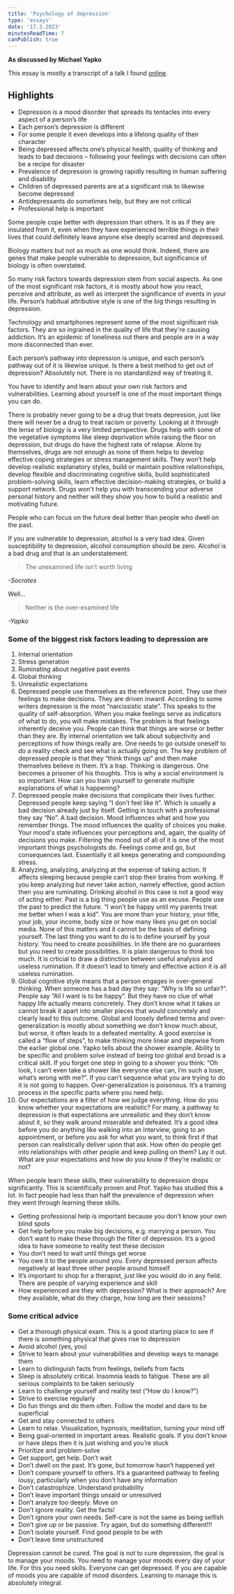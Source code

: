 ```yaml
---
title: 'Psychology of depression'
type: 'essays'
date: '17.3.2023'
minutesReadTime: 7
canPublish: true
---
```


**As discussed by Michael Yapko**

This essay is mostly a transcript of a talk I found [online](https://youtu.be/TVgQ_tgWMyU?ref=sentience).

## Highlights

* Depression is a mood disorder that spreads its tentacles into every aspect of a person’s life
* Each person’s depression is different
* For some people it even develops into a lifelong quality of their character
* Being depressed affects one’s physical health, quality of thinking and leads to bad decisions – following your feelings with decisions can often be a recipe for disaster
* Prevalence of depression is growing rapidly resulting in human suffering and disability
* Children of depressed parents are at a significant risk to likewise become depressed
* Antidepressants do sometimes help, but they are not critical
* Professional help is important

Some people cope better with depression than others. It is as if they are insulated from it, even when they have experienced terrible things in their lives that could definitely leave anyone else deeply scarred and depressed.

Biology matters but not as much as one would think. Indeed, there are genes that make people vulnerable to depression, but significance of biology is often overstated.

So many risk factors towards depression stem from social aspects. As one of the most significant risk factors, it is mostly about how you react, perceive and attribute, as well as interpret the significance of events in your life. Person’s habitual attributive style is one of the big things resulting in depression.

Technology and smartphones represent some of the most significant risk factors. They are so ingrained in the quality of life that they're causing addiction. It’s an epidemic of loneliness out there and people are in a way more disconnected than ever.

Each person’s pathway into depression is unique, and each person’s pathway out of it is likewise unique. Is there a best method to get out of depression? Absolutely not. There is no standardized way of treating it.

You have to identify and learn about your own risk factors and vulnerabilities. Learning about yourself is one of the most important things you can do.

There is probably never going to be a drug that treats depression, just like there will never be a drug to treat racism or poverty. Looking at it through the lense of biology is a very limited perspective. Drugs help with some of the vegetative symptoms like sleep deprivation while raising the floor on depression, but drugs do have the highest rate of relapse. Alone by themselves, drugs are not enough as none of them helps to develop effective coping strategies or stress management skills. They won’t help develop realistic explanatory styles, build or maintain positive relationships, develop flexible and discriminating cognitive skills, build sophisticated problem-solving skills, learn effective decision-making strategies, or build a support network. Drugs won't help you with transcending your adverse personal history and neither will they show you how to build a realistic and motivating future.

People who can focus on the future deal better than people who dwell on the past.

If you are vulnerable to depression, alcohol is a very bad idea. Given susceptibility to depression, alcohol consumption should be zero. Alcohol is a bad drug and that is an understatement.

> The unexamined life isn’t worth living

*-Socrates*

Well...

> Neither is the over-examined life

*-Yapko*

### Some of the biggest risk factors leading to depression are

1. Internal orientation
2. Stress generation
3. Ruminating about negative past events
4. Global thinking
5. Unrealistic expectations
6. Depressed people use themselves as the reference point. They use their feelings to make decisions. They are driven inward. According to some writers depression is the most “narcissistic state”. This speaks to the quality of self-absorption. When you make feelings serve as indicators of what to do, you will make mistakes. The problem is that feelings inherently deceive you. People can think that things are worse or better than they are. By internal orientation we talk about subjectivity and perceptions of how things really are. One needs to go outside oneself to do a reality check and see what is actually going on. The key problem of depressed people is that they “think things up” and then make themselves believe in them. It’s a trap. Thinking is dangerous. One becomes a prisoner of his thoughts. This is why a social environment is so important. How can you train yourself to generate multiple explanations of what is happening?
7. Depressed people make decisions that complicate their lives further. Depressed people keep saying “I don’t feel like it”. Which is usually a bad decision already just by itself. Getting in touch with a professional they say “No”. A bad decision. Mood influences what and how you remember things. The mood influences the quality of choices you make. Your mood's state influences your perceptions and, again, the quality of decisions you make. Filtering the mood out of all of it is one of the most important things psychologists do. Feelings come and go, but consequences last. Essentially it all keeps generating and compounding stress.
8. Analyzing, analyzing, analyzing at the expense of taking action. It affects sleeping because people can’t stop their brains from working. If you keep analyzing but never take action, namely effective, good action then you are ruminating. Drinking alcohol in this case is not a good way of acting either. Past is a big thing people use as an excuse. People use the past to predict the future. “I won’t be happy until my parents treat me better when I was a kid”. You are more than your history, your title, your job, your income, body size or how many likes you get on social media. None of this matters and it cannot be the basis of defining yourself. The last thing you want to do is to define yourself by your history. You need to create possibilities.  In life there are no guarantees but you need to create possibilities. It is plain dangerous to think too much. It is crticial to draw a distinction between useful analysis and useless rumination. If it doesn’t lead to timely and effective action it is all useless rumination.
9. Global cognitive style means that a person engages in over-general thinking. When someone has a bad day they say: “Why is life so unfair?”. People say “All I want is to be happy”. But they have no clue of what happy life actually means concretely. They don’t know what it takes or cannot break it apart into smaller pieces that would concretely and clearly lead to this outcome. Global and loosely defined terms and over-generalization is mostly about something we don’t know much about, but worse, it often leads to a defeated mentality. A good exercise is called a “flow of steps”, to make thinking more linear and stepwise from the earlier global one. Yapko tells about the shower example. Ability to be specific and problem solve instead of being too global and broad is a critical skill. If you forget one step in going to a shower you think: “Oh look, I can’t even take a shower like everyone else can, I’m such a loser, what’s wrong with me?”. If you can’t sequence what you are trying to do it is not going to happen. Over-generalization is poisonous. It’s a training process in the specific parts where you need help.
10. Our expectations are a filter of how we judge everything. How do you know whether your expectations are realistic? For many, a pathway to depression is that expectations are unrealistic and they don’t know about it, so they walk around miserable and defeated. It’s a good idea before you do anything like walking into an interview, going to an appointment, or before you ask for what you want, to think first if that person can realistically deliver upon that ask. How often do people get into relationships with other people and keep pulling on them? Lay it out. What are your expectations and how do you know if they’re realistic or not?

When people learn these skills, their vulnerability to depression drops significantly. This is scientifically proven and Prof. Yapko has studied this a lot. In fact people had less than half the prevalence of depression when they went through learning these skills.

* Getting professional help is important because you don’t know your own blind spots
* Get help before you make big decisions, e.g. marrying a person. You don’t want to make these through the filter of depression. It’s a good idea to have someone to reality test these decision
* You don’t need to wait until things get worse
* You owe it to the people around you. Every depressed person affects negatively at least three other people around himself
* It’s important to shop for a therapist, just like you would do in any field. There are people of varying experience and skill
* How experienced are they with depression? What is their approach? Are they available, what do they charge, how long are their sessions?

### Some critical advice

* Get a thorough physical exam. This is a good starting place to see if there is something physical that gives rise to depression
* Avoid alcohol (yes, you)
* Strive to learn about your vulnerabilities and develop ways to manage them
* Learn to distinguish facts from feelings, beliefs from facts
* Sleep is absolutely critical. Insomnia leads to fatigue. These are all serious complaints to be taken seriously
* Learn to challenge yourself and reality test (“How do I know?”)
* Strive to exercise regularly
* Do fun things and do them often. Follow the model and dare to be superficial
* Get and stay connected to others
* Learn to relax. Visualization, hypnosis, meditation, turning your mind off
* Being goal-oriented in important areas. Realistic goals. If you don’t know or have steps then it is just wishing and you’re stuck
* Prioritize and problem-solve
* Get support, get help. Don’t wait
* Don’t dwell on the past. It’s gone, but tomorrow hasn’t happened yet
* Don’t compare yourself to others. It’s a guaranteed pathway to feeling lousy, particularly when you don’t have any information
* Don’t catastrophize. Understand probability
* Don’t leave important things unsaid or unresolved
* Don’t analyze too deeply. Move on
* Don’t ignore reality. Get the facts!
* Don’t ignore your own needs. Self-care is not the same as being selfish
* Don’t give up or be passive. Try again, but do something different!!!
* Don’t isolate yourself. Find good people to be with
* Don’t leave time unstructured

Depression cannot be cured. The goal is not to cure depression, the goal is to manage your moods. You need to manage your moods every day of your life. For this you need skills. Everyone can get depressed. If you are capable of moods you are capable of mood disorders. Learning to manage this is absolutely integral.